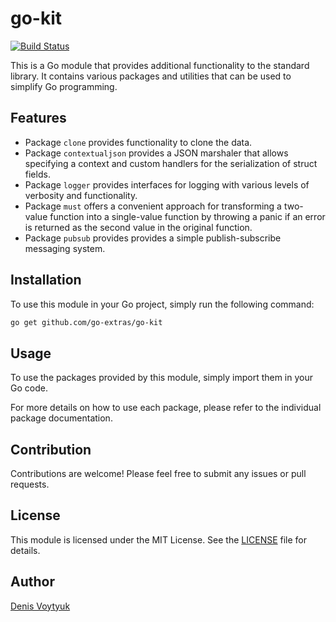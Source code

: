 # go-kit

[![Build Status](https://github.com/go-extras/go-kit/actions/workflows/go-test.yml/badge.svg)](https://github.com/go-extras/go-kit/actions/workflows/go-test.yml)

This is a Go module that provides additional functionality to the standard library.
It contains various packages and utilities that can be used to simplify Go programming.

## Features
- Package `clone` provides functionality to clone the data.
- Package `contextualjson` provides a JSON marshaler that allows specifying a context
  and custom handlers for the serialization of struct fields.
- Package `logger` provides interfaces for logging with various levels of verbosity and functionality.
- Package `must` offers a convenient approach for transforming a two-value function
  into a single-value function by throwing a panic if an error is returned as the second value
  in the original function.
- Package `pubsub` provides provides a simple publish-subscribe messaging system.

## Installation
To use this module in your Go project, simply run the following command:

```bash
go get github.com/go-extras/go-kit
```

## Usage
To use the packages provided by this module, simply import them in your Go code.

For more details on how to use each package, please refer to the individual package documentation.

## Contribution
Contributions are welcome! Please feel free to submit any issues or pull requests.

## License
This module is licensed under the MIT License. See the [LICENSE](LICENSE) file for details.

## Author

[Denis Voytyuk](https://github.com/denisvmedia)

